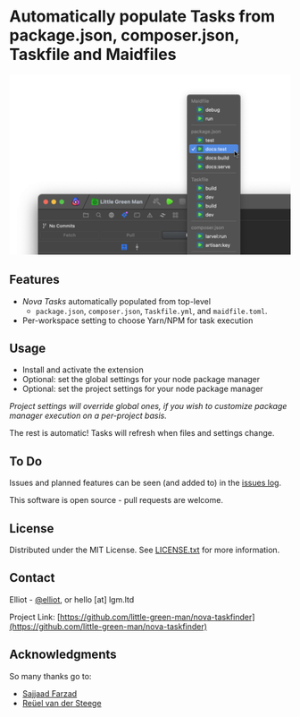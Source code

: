 # Automatically populate Tasks from package.json, composer.json, Taskfile and Maidfiles

![Screenshot](https://raw.githubusercontent.com/little-green-man/nova-taskfinder/master/.github/images/screenshot.png)

## Features

- _Nova Tasks_ automatically populated from top-level
  - `package.json`, `composer.json`, `Taskfile.yml`, and `maidfile.toml`.
- Per-workspace setting to choose Yarn/NPM for task execution

## Usage

- Install and activate the extension
- Optional: set the global settings for your node package manager
- Optional: set the project settings for your node package manager

_Project settings will override global ones, if you wish to customize package manager execution on a per-project basis._

The rest is automatic! Tasks will refresh when files and settings change.

## To Do

Issues and planned features can be seen (and added to) in the [issues log](https://github.com/little-green-man/nova-taskfinder/issues).

This software is open source - pull requests are welcome.

## License

Distributed under the MIT License. See [LICENSE.txt](https://github.com/little-green-man/nova-taskfinder/blob/master/LICENSE.txt) for more information.


## Contact

Elliot - [@elliot](https://social.lgm.ltd/@elliot), or hello [at] lgm.ltd

Project Link: [https://github.com/little-green-man/nova-taskfinder](https://github.com/little-green-man/nova-taskfinder)


## Acknowledgments

So many thanks go to:

- [Sajjaad Farzad](https://github.com/theMackabu)
- [Reüel van der Steege](https://github.com/rvdsteege)
